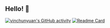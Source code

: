 ## Hello! 👋 

[![yinchunyuan's GitHub activity](https://github-readme-stats.vercel.app/api?username=yinchunyuan&theme=shadow_blue)](https://github.com/anuraghazra/github-readme-stats)
[![Readme Card](https://github-readme-stats.vercel.app/api/pin/?username=yinchunyuan&repo=github-readme-stats)](https://github.com/anuraghazra/github-readme-stats)


<!--[![GitHub Streak](https://streak-stats.demolab.com/?user=DenverCoder1)](https://git.io/streak-stats)-->
<!--
**yinchunyuan/yinchunyuan** is a ✨ _special_ ✨ repository because its `README.md` (this file) appears on your GitHub profile.

Here are some ideas to get you started:

- 🔭 I’m currently working on ...
- 🌱 I’m currently learning ...
- 👯 I’m looking to collaborate on ...
- 🤔 I’m looking for help with ...
- 💬 Ask me about ...
- 📫 How to reach me: ...
- 😄 Pronouns: ...
- ⚡ Fun fact: ...
-->
